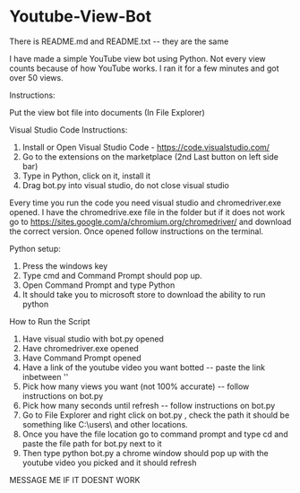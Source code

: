 # Youtube-View-Bot

There is README.md and README.txt -- they are the same

I have made a simple YouTube view bot using Python. Not every view counts because of how YouTube works. I ran it for a few minutes and got over 50 views.

Instructions: 

Put the view bot file into documents (In File Explorer)



Visual Studio Code Instructions:

1. Install or Open Visual Studio Code - https://code.visualstudio.com/
2. Go to the extensions on the marketplace (2nd Last button on left side bar)
3. Type in Python, click on it, install it
4. Drag bot.py into visual studio, do not close visual studio


Every time you run the code you need visual studio and chromedriver.exe opened. I have the chromedrive.exe file in the folder but if it does not work
go to https://sites.google.com/a/chromium.org/chromedriver/ and download the correct version. Once opened follow instructions on the terminal.


Python setup:

1. Press the windows key
2. Type cmd and Command Prompt should pop up. 
3. Open Command Prompt and type Python
4. It should take you to microsoft store to download the ability to run python

How to Run the Script

1. Have visual studio with bot.py opened
2. Have chromedriver.exe opened
3. Have Command Prompt opened
4. Have a link of the youtube video you want botted -- paste the link inbetween ''
5. Pick how many views you want (not 100% accurate) -- follow instructions on bot.py
6. Pick how many seconds until refresh -- follow instructions on bot.py
7. Go to File Explorer and right click on bot.py , check the path it should be something like C:\users\ and other locations. 
8. Once you have the file location go to command prompt and type cd and paste the file path for bot.py next to it
9. Then type python bot.py a chrome window should pop up with the youtube video you picked and it should refresh 

MESSAGE ME IF IT DOESNT WORK
